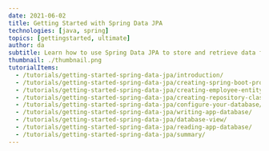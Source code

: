 ```yaml
---
date: 2021-06-02
title: Getting Started with Spring Data JPA
technologies: [java, spring]
topics: [gettingstarted, ultimate]
author: da
subtitle: Learn how to use Spring Data JPA to store and retrieve data from your database.
thumbnail: ./thumbnail.png
tutorialItems:
  - /tutorials/getting-started-spring-data-jpa/introduction/
  - /tutorials/getting-started-spring-data-jpa/creating-spring-boot-project/
  - /tutorials/getting-started-spring-data-jpa/creating-employee-entity/
  - /tutorials/getting-started-spring-data-jpa/creating-repository-class/
  - /tutorials/getting-started-spring-data-jpa/configure-your-database/
  - /tutorials/getting-started-spring-data-jpa/writing-app-database/
  - /tutorials/getting-started-spring-data-jpa/database-view/
  - /tutorials/getting-started-spring-data-jpa/reading-app-database/
  - /tutorials/getting-started-spring-data-jpa/summary/
---
```

